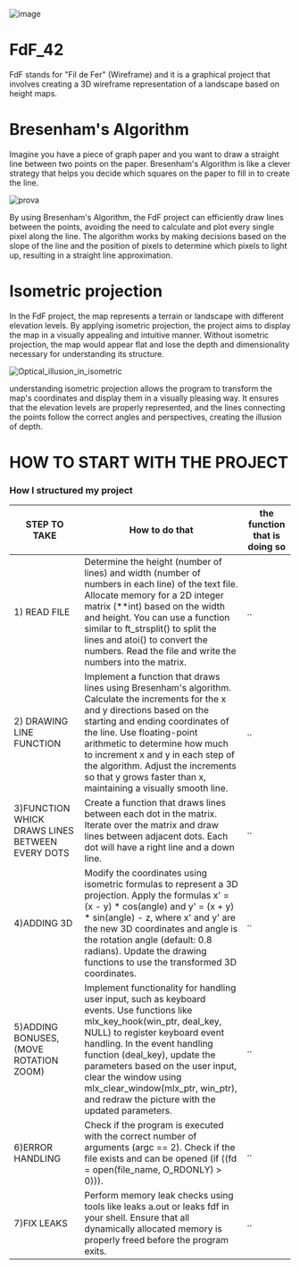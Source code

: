 
![image](https://github.com/alessiotucci/FdF_42/assets/116757689/2d0459ec-a4be-4263-b3e8-b01bdcb62955)

# FdF_42
 FdF stands for "Fil de Fer" (Wireframe) and it is a graphical project that involves creating a 3D wireframe representation of a landscape based on height maps.
 
# Bresenham's Algorithm 
Imagine you have a piece of graph paper and you want to draw a straight line between two points on the paper. Bresenham's Algorithm is like a clever strategy that helps you decide which squares on the paper to fill in to create the line.

![prova](https://github.com/alessiotucci/FdF_42/assets/116757689/2bc03250-9633-4c96-a74e-1360efde61c8)

By using Bresenham's Algorithm, the FdF project can efficiently draw lines between the points, avoiding the need to calculate and plot every single pixel along the line. The algorithm works by making decisions based on the slope of the line and the position of pixels to determine which pixels to light up, resulting in a straight line approximation.

# Isometric projection

In the FdF project, the map represents a terrain or landscape with different elevation levels. By applying isometric projection, the project aims to display the map in a visually appealing and intuitive manner. Without isometric projection, the map would appear flat and lose the depth and dimensionality necessary for understanding its structure.


 ![Optical_illusion_in_isometric](https://github.com/alessiotucci/FdF_42/assets/116757689/0ca0cf28-a8a3-4b87-bded-ecba38996ff5)


understanding isometric projection allows the program to transform the map's coordinates and display them in a visually pleasing way. It ensures that the elevation levels are properly represented, and the lines connecting the points follow the correct angles and perspectives, creating the illusion of depth.
 
 
 
 # HOW TO START WITH THE PROJECT


  ### How I structured my project
| STEP TO TAKE                                | How to do that                                    |the function  that  is doing so                          |
| --------------------------------------------| ------------------------------------------------- | ------------------------------------------------------- |
|1) READ FILE                                 | Determine the height (number of lines) and width (number of numbers in each line) of the text file.                                                            Allocate memory for a 2D integer matrix (**int) based on the width and height.     You can use a function similar to ft_strsplit() to split the lines and atoi() to convert the numbers.      Read the file and write the numbers into the matrix.|               ..                                        |
|2) DRAWING LINE FUNCTION                     |Implement a function that draws lines using Bresenham's algorithm. Calculate the increments for the x and y directions based on the starting and ending coordinates of the line. Use floating-point arithmetic to determine how much to increment x and y in each step of the algorithm. Adjust the increments so that y grows faster than x, maintaining a visually smooth line.|               ..                                        |
|3)FUNCTION WHICK DRAWS LINES BETWEEN EVERY DOTS|Create a function that draws lines between each dot in the matrix. Iterate over the matrix and draw lines between adjacent dots. Each dot will have a right line and a down line.|               ..                                        |
|4)ADDING 3D                           |Modify the coordinates using isometric formulas to represent a 3D projection. Apply the formulas x' = (x - y) * cos(angle) and y' = (x + y) * sin(angle) - z, where x' and y' are the new 3D coordinates and angle is the rotation angle (default: 0.8 radians). Update the drawing functions to use the transformed 3D coordinates.|               ..                                        |
|5)ADDING BONUSES, (MOVE ROTATION ZOOM)         |Implement functionality for handling user input, such as keyboard events. Use functions like mlx_key_hook(win_ptr, deal_key, NULL) to register keyboard event handling. In the event handling function (deal_key), update the parameters based on the user input, clear the window using mlx_clear_window(mlx_ptr, win_ptr), and redraw the picture with the updated parameters.|               ..                                        |
|6)ERROR HANDLING                      |Check if the program is executed with the correct number of arguments (argc == 2). Check if the file exists and can be opened (if ((fd = open(file_name, O_RDONLY) > 0))).|               ..                                        |
|7)FIX LEAKS                                    |Perform memory leak checks using tools like leaks a.out or leaks fdf in your shell. Ensure that all dynamically allocated memory is properly freed before the program exits.|               ..                                        |






